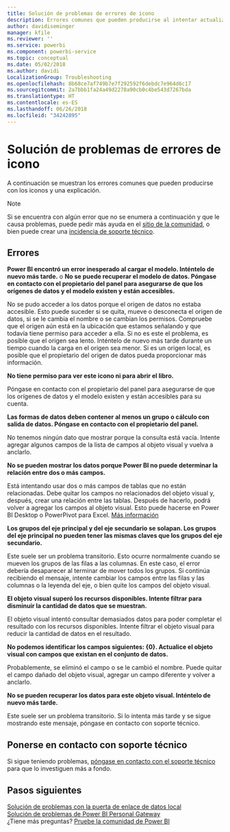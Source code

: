 ```yaml
---
title: Solución de problemas de errores de icono
description: Errores comunes que pueden producirse al intentar actualizar un icono
author: davidiseminger
manager: kfile
ms.reviewer: ''
ms.service: powerbi
ms.component: powerbi-service
ms.topic: conceptual
ms.date: 05/02/2018
ms.author: davidi
LocalizationGroup: Troubleshooting
ms.openlocfilehash: 8b68ce7af749b7e7f292592f6debdc7e964d6c17
ms.sourcegitcommit: 2a7bbb1fa24a49d2278a90cb0c4be543d7267bda
ms.translationtype: HT
ms.contentlocale: es-ES
ms.lasthandoff: 06/26/2018
ms.locfileid: "34242895"
---
```

# <a name="troubleshooting-tile-errors"></a>Solución de problemas de errores de icono
A continuación se muestran los errores comunes que pueden producirse con los iconos y una explicación.

> [!NOTE]
> Si se encuentra con algún error que no se enumera a continuación y que le causa problemas, puede pedir más ayuda en el [sitio de la comunidad](http://community.powerbi.com/), o bien puede crear una [incidencia de soporte técnico](https://powerbi.microsoft.com/support/).
> 
> 

## <a name="errors"></a>Errores
**Power BI encontró un error inesperado al cargar el modelo. Inténtelo de nuevo más tarde.**
o **No se puede recuperar el modelo de datos. Póngase en contacto con el propietario del panel para asegurarse de que los orígenes de datos y el modelo existen y están accesibles.**

No se pudo acceder a los datos porque el origen de datos no estaba accesible. Esto puede suceder si se quita, mueve o desconecta el origen de datos, si se le cambia el nombre o se cambian los permisos. Compruebe que el origen aún está en la ubicación que estamos señalando y que todavía tiene permiso para acceder a ella. Si no es este el problema, es posible que el origen sea lento. Inténtelo de nuevo más tarde durante un tiempo cuando la carga en el origen sea menor. Si es un origen local, es posible que el propietario del origen de datos pueda proporcionar más información.

**No tiene permiso para ver este icono ni para abrir el libro.**

Póngase en contacto con el propietario del panel para asegurarse de que los orígenes de datos y el modelo existen y están accesibles para su cuenta.

**Las formas de datos deben contener al menos un grupo o cálculo con salida de datos. Póngase en contacto con el propietario del panel.**

No tenemos ningún dato que mostrar porque la consulta está vacía. Intente agregar algunos campos de la lista de campos al objeto visual y vuelva a anclarlo.

**No se pueden mostrar los datos porque Power BI no puede determinar la relación entre dos o más campos.**

Está intentando usar dos o más campos de tablas que no están relacionadas. Debe quitar los campos no relacionados del objeto visual y, después, crear una relación entre las tablas. Después de hacerlo, podrá volver a agregar los campos al objeto visual. Esto puede hacerse en Power BI Desktop o PowerPivot para Excel. [Más información](desktop-create-and-manage-relationships.md)

**Los grupos del eje principal y del eje secundario se solapan. Los grupos del eje principal no pueden tener las mismas claves que los grupos del eje secundario.**

Este suele ser un problema transitorio. Esto ocurre normalmente cuando se mueven los grupos de las filas a las columnas. En este caso, el error debería desaparecer al terminar de mover todos los grupos. Si continúa recibiendo el mensaje, intente cambiar los campos entre las filas y las columnas o la leyenda del eje, o bien quite los campos del objeto visual.  

**El objeto visual superó los recursos disponibles. Intente filtrar para disminuir la cantidad de datos que se muestran.**

El objeto visual intentó consultar demasiados datos para poder completar el resultado con los recursos disponibles. Intente filtrar el objeto visual para reducir la cantidad de datos en el resultado.

**No podemos identificar los campos siguientes: {0}. Actualice el objeto visual con campos que existan en el conjunto de datos.**

Probablemente, se eliminó el campo o se le cambió el nombre. Puede quitar el campo dañado del objeto visual, agregar un campo diferente y volver a anclarlo.

**No se pueden recuperar los datos para este objeto visual. Inténtelo de nuevo más tarde.**

Este suele ser un problema transitorio. Si lo intenta más tarde y se sigue mostrando este mensaje, póngase en contacto con soporte técnico.

## <a name="contact-support"></a>Ponerse en contacto con soporte técnico
Si sigue teniendo problemas, [póngase en contacto con el soporte técnico](https://support.powerbi.com) para que lo investiguen más a fondo.

## <a name="next-steps"></a>Pasos siguientes
[Solución de problemas con la puerta de enlace de datos local](service-gateway-onprem-tshoot.md)  
[Solución de problemas de Power BI Personal Gateway](service-admin-troubleshooting-power-bi-personal-gateway.md)  
¿Tiene más preguntas? [Pruebe la comunidad de Power BI](http://community.powerbi.com/)


